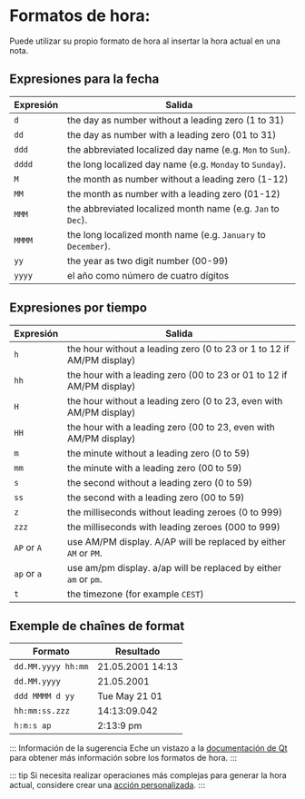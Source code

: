 # Formatos de hora:

Puede utilizar su propio formato de hora al insertar la hora actual en una nota.

## Expresiones para la fecha

| Expresión | Salida                                                        |
| --------- | ------------------------------------------------------------- |
| `d`       | the day as number without a leading zero (1 to 31)            |
| `dd`      | the day as number with a leading zero (01 to 31)              |
| `ddd`     | the abbreviated localized day name (e.g. `Mon` to `Sun`).     |
| `dddd`    | the long localized day name (e.g. `Monday` to `Sunday`).      |
| `M`       | the month as number without a leading zero (1-12)             |
| `MM`      | the month as number with a leading zero (01-12)               |
| `MMM`     | the abbreviated localized month name (e.g. `Jan` to `Dec`).   |
| `MMMM`    | the long localized month name (e.g. `January` to `December`). |
| `yy`      | the year as two digit number (00-99)                          |
| `yyyy`    | el año como número de cuatro dígitos                          |

## Expresiones por tiempo

| Expresión   | Salida                                                                |
| ----------- | --------------------------------------------------------------------- |
| `h`         | the hour without a leading zero (0 to 23 or 1 to 12 if AM/PM display) |
| `hh`        | the hour with a leading zero (00 to 23 or 01 to 12 if AM/PM display)  |
| `H`         | the hour without a leading zero (0 to 23, even with AM/PM display)    |
| `HH`        | the hour with a leading zero (00 to 23, even with AM/PM display)      |
| `m`         | the minute without a leading zero (0 to 59)                           |
| `mm`        | the minute with a leading zero (00 to 59)                             |
| `s`         | the second without a leading zero (0 to 59)                           |
| `ss`        | the second with a leading zero (00 to 59)                             |
| `z`         | the milliseconds without leading zeroes (0 to 999)                    |
| `zzz`       | the milliseconds with leading zeroes (000 to 999)                     |
| `AP` or `A` | use AM/PM display. A/AP will be replaced by either `AM` or `PM`.      |
| `ap` or `a` | use am/pm display. a/ap will be replaced by either `am` or `pm`.      |
| `t`         | the timezone (for example `CEST`)                                     |

## Exemple de chaînes de format

| Formato            | Resultado        |
| ------------------ | ---------------- |
| `dd.MM.yyyy hh:mm` | 21.05.2001 14:13 |
| `dd.MM.yyyy`       | 21.05.2001       |
| `ddd MMMM d yy`    | Tue May 21 01    |
| `hh:mm:ss.zzz`     | 14:13:09.042     |
| `h:m:s ap`         | 2:13:9 pm        |

::: Información de la sugerencia Eche un vistazo a la [documentación de Qt](http://doc.qt.io/qt-5/qdatetime.html#toString) para obtener más información sobre los formatos de hora.
:::

::: tip
Si necesita realizar operaciones más complejas para generar la hora actual, considere crear una [acción personalizada](../scripting/methods-and-objects.md#registering-a-custom-action).
:::